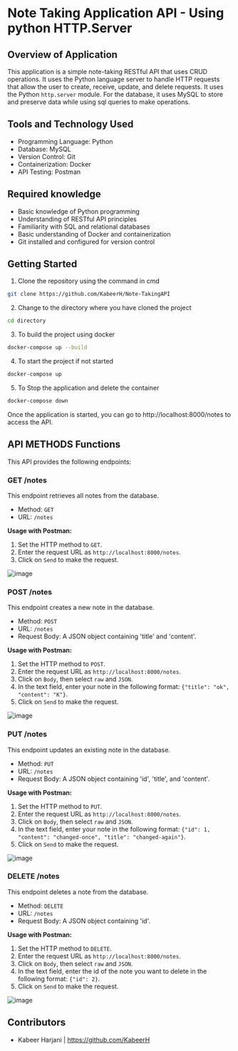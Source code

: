 # Note Taking Application API - Using python HTTP.Server

## Overview of Application

This application is a simple note-taking RESTful API that uses CRUD operations. It uses the Python language server to handle HTTP requests that allow the user to create, receive, update, and delete requests. It uses the Python `http.server` module. For the database, it uses MySQL to store and preserve data while using sql queries to make operations.

## Tools and Technology Used
- Programming Language: Python 
- Database: MySQL 
- Version Control: Git 
- Containerization: Docker 
- API Testing: Postman 

## Required knowledge
- Basic knowledge of Python programming 
- Understanding of RESTful API principles 
- Familiarity with SQL and relational databases 
- Basic understanding of Docker and containerization 
- Git installed and configured for version control

## Getting Started

1. Clone the repository using the command in cmd
```bash
git clone https://github.com/KabeerH/Note-TakingAPI
```
2. Change to the directory where you have cloned the project
```bash
cd directory
```
3. To build the project using docker
```bash 
docker-compose up --build
```
4. To start the project if not started
```bash 
docker-compose up 
```
5. To Stop the application and delete the container
```bash
docker-compose down
```

Once the application is started, you can go to http://localhost:8000/notes to access the API.

## API METHODS Functions

This API provides the following endpoints:

### GET /notes

This endpoint retrieves all notes from the database.

- Method: `GET`
- URL: `/notes`

**Usage with Postman:**
1. Set the HTTP method to `GET`.
2. Enter the request URL as `http://localhost:8000/notes`.
3. Click on `Send` to make the request.

![image](https://github.com/KabeerH/Note-TakingAPI/assets/122492914/fde7e632-b1c7-449a-9503-56dd3b29ef9b)


### POST /notes

This endpoint creates a new note in the database.

- Method: `POST`
- URL: `/notes`
- Request Body: A JSON object containing 'title' and 'content'.

**Usage with Postman:**
1. Set the HTTP method to `POST`.
2. Enter the request URL as `http://localhost:8000/notes`.
3. Click on `Body`, then select `raw` and `JSON`.
4. In the text field, enter your note in the following format: `{"title": "ok", "content": "K"}`.
5. Click on `Send` to make the request.

![image](https://github.com/KabeerH/Note-TakingAPI/assets/122492914/c124805a-34ee-42be-8960-01dc721104d1)


### PUT /notes

This endpoint updates an existing note in the database.

- Method: `PUT`
- URL: `/notes`
- Request Body: A JSON object containing 'id', 'title', and 'content'.

**Usage with Postman:**
1. Set the HTTP method to `PUT`.
2. Enter the request URL as `http://localhost:8000/notes`.
3. Click on `Body`, then select `raw` and `JSON`.
4. In the text field, enter your note in the following format: `{"id": 1, "content": "changed-once", "title": "changed-again"}`.
5. Click on `Send` to make the request.

![image](https://github.com/KabeerH/Note-TakingAPI/assets/122492914/0b0ca131-1b77-411a-b992-00c7acbdf232)


### DELETE /notes

This endpoint deletes a note from the database.

- Method: `DELETE`
- URL: `/notes`
- Request Body: A JSON object containing 'id'.

**Usage with Postman:**
1. Set the HTTP method to `DELETE`.
2. Enter the request URL as `http://localhost:8000/notes`.
3. Click on `Body`, then select `raw` and `JSON`.
4. In the text field, enter the id of the note you want to delete in the following format: `{"id": 2}`.
5. Click on `Send` to make the request.

![image](https://github.com/KabeerH/Note-TakingAPI/assets/122492914/a687b430-bf37-4b80-ac24-5257e8d1a309)

## Contributors 

- Kabeer Harjani | https://github.com/KabeerH
